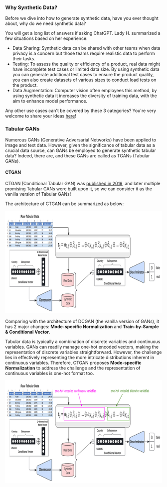 ### Why Synthetic Data?

Before we dive into how to generate synthetic data, have you ever thought about, why do we need synthetic data?

You will get a long list of answers if asking ChatGPT. Lady H. summarized a few situations based on her experience:
* Data Sharing: Synthetic data can be shared with other teams when data privacy is a concern but those teams require realistic data to perform their tasks.
* Testing: To assess the quality or efficiency of a product, real data might have incomplete test cases or limited data size. By using synthetic data you can generate additional test cases to ensure the product quality, you can also create datasets of various sizes to conduct load tests on the product.
* Data Augmentation: Computer vision often employees this method, by using synthetic data it increases the diversity of training data, with the aim to enhance model performance.

Any other use cases can't be covered by these 3 categories? You're very welcome to share your ideas [here][1]!


### Tabular GANs

Numerous GANs (Generative Adversarial Networks) have been applied to image and text data. However, given the significance of tabular data as a crucial data source, can GANs be employed to generate synthetic tabular data? Indeed, there are, and these GANs are called as TGANs (Tabular GANs). 

#### CTGAN

CTGAN (Conditional Tabular GAN) was [published in 2019][2], and later multiple promising Tabular GANs were built upon it, so we can consider it as the vanilla version of Tabular GANs!

The architecture of CTGAN can be summarized as below:

<img src="https://github.com/lady-h-world/My_Garden/blob/main/images/Secret_Guest_images/ctgan_architecture.png" width="961" height="330" />

Comparing with the architecture of DCGAN (the vanilla version of GANs), it has 2 major changes: <b>Mode-specific Normalization</b> and <b>Train-by-Sample & Conditional Vector</b>.

Tabular data is typically a combination of discrete variables and continuous variables. GANs can readily manage one-hot encoded vectors, making the representation of discrete variables straightforward. However, the challenge lies in effectively representing the more intricate distributions inherent in continuous variables. Therefore, CTGAN proposes <b>Mode-specific Normalization</b> to address the challenge and the representation of continuous variables is one-hot format too.

<img src="https://github.com/lady-h-world/My_Garden/blob/main/images/Secret_Guest_images/ctgan_msn.png" width="961" height="330" />


[1]:https://github.com/lady-h-world/My_Garden/discussions
[2]:https://arxiv.org/pdf/1907.00503.pdf